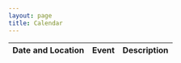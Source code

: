 ```yaml
---
layout: page
title: Calendar
---
```


<html>
<body>
    <table>
        <thead>
            <tr>
                <th>Date and Location</th>
                <th>Event</th>
                <th>Description</th>
            </tr>
        </thead>
        <tbody id="events-list"></tbody>
    </table>
    <script src="script_02.js"></script>
</body>
</html>
